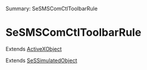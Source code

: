 Summary: SeSMSComCtlToolbarRule

# SeSMSComCtlToolbarRule

Extends [ActiveXObject](ActiveXObject.md)

Extends [SeSSimulatedObject](SeSSimulatedObject.md)


